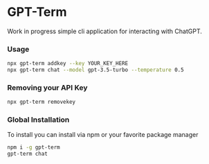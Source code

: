 # GPT-Term

Work in progress simple cli application for interacting with ChatGPT.

### Usage

```bash
npx gpt-term addkey --key YOUR_KEY_HERE
npx gpt-term chat --model gpt-3.5-turbo --temperature 0.5
```

### Removing your API Key

```bash
npx gpt-term removekey
```

### Global Installation

To install you can install via npm or your favorite package manager

```bash
npm i -g gpt-term
gpt-term chat
```
